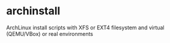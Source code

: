 # archinstall
ArchLinux install scripts with XFS or EXT4 filesystem and virtual (QEMU/VBox) or real environments
